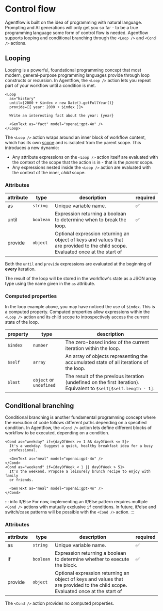 # Control flow

Agentflow is built on the idea of programming with natural language. Prompting and AI generations will only get you so far - to be a true programming language some form of control flow is needed. Agentflow supports looping and conditional branching through the `<Loop />` and `<Cond />` actions.

## Looping

Looping is a powerful, foundational programming concept that most modern, general-purpose programming languages provide through loop constructs or recursion. In Agentflow, the `<Loop />` action lets you repeat part of your workflow until a condition is met.

```mdx
<Loop
  as="history"
  until={2000 + $index > new Date().getFullYear()}
  provide={{ year: 2000 + $index }}>

  Write an interesting fact about the year: {year}

  <GenText as="fact" model="openai:gpt-4o" />
</Loop>
```

The `<Loop />` action wraps around an inner block of workflow content, which has its own [scope](/guide/workflow-structure#block-scoping) and is isolated from the parent scope. This introduces a new dynamic:

- Any attribute expressions on the `<Loop />` action itself are evaluated with the context of the scope that the action is in - that is the *parent* scope.
- Any expressions nested inside the `<Loop />` action are evaluated with the context of the inner, *child* scope.

### Attributes

| attribute | type      | description           | required |
| --------- | --------- | --------------------- | -------- |
| as        | `string`  | Unique variable name. | ✅       |
| until     | `boolean` | Expression returning a boolean to determine when to break the loop. | ✅ |
| provide   | `object`  | Optional expression returning an object of keys and values that are provided to the child scope. Evaluated once at the start of | |

Both the `until` and `provide` expressions are evaluated at the beginning of **every** iteration.

The result of the loop will be stored in the workflow's state as a JSON array type using the name given in the `as` attribute.

### Computed properties

In the loop example above, you may have noticed the use of `$index`. This is a computed property. Computed properties allow expressions within the `<Loop />` action and its child scope to introspectively access the current state of the loop.

| property | type     | description           |
| -------- | -------- | --------------------- |
| `$index` | `number` | The zero-based index of the current iteration within the loop. |
| `$self`  | `array`  | An array of objects representing the accumulated state of all iterations of the loop. |
| `$last`  | `object` or `undefined` | The result of the previous iteration (undefined on the first iteration). Equivalent to `$self[$self.length - 1]`. |

## Conditional branching

Conditional branching is another fundamental programming concept where the execution of code follows different paths depending on a specified condition. In Agentflow, the `<Cond />` action lets define different blocks of workflow to be executed, depending on a condition.

```mdx
<Cond as="weekday" if={dayOfWeek >= 1 && dayOfWeek <= 5}>
  It's a weekday. Suggest a quick, healthy breakfast idea for a busy
  professional.

  <GenText as="meal" model="openai:gpt-4o" />
</Cond>
<Cond as="weekend" if={dayOfWeek < 1 || dayOfWeek > 5}>
  It's the weekend. Propose a leisurely brunch recipe to enjoy with family
  or friends.

  <GenText as="meal" model="openai:gpt-4o" />
</Cond>
```

::: info If/Else
For now, implementing an If/Else pattern requires multiple `<Cond />` actions with mutually exclusive `if` conditions. In future, if/else and switch/case patterns will be possible with the `<Cond />` action.
:::

### Attributes

| attribute | type      | description           | required |
| --------- | --------- | --------------------- | -------- |
| as        | `string`  | Unique variable name. | ✅       |
| if        | `boolean` | Expression returning a boolean to determine whether to execute the block. | ✅ |
| provide   | `object`  | Optional expression returning an object of keys and values that are provided to the child scope. Evaluated once at the start of | |

The `<Cond />` action provides no computed properties.
